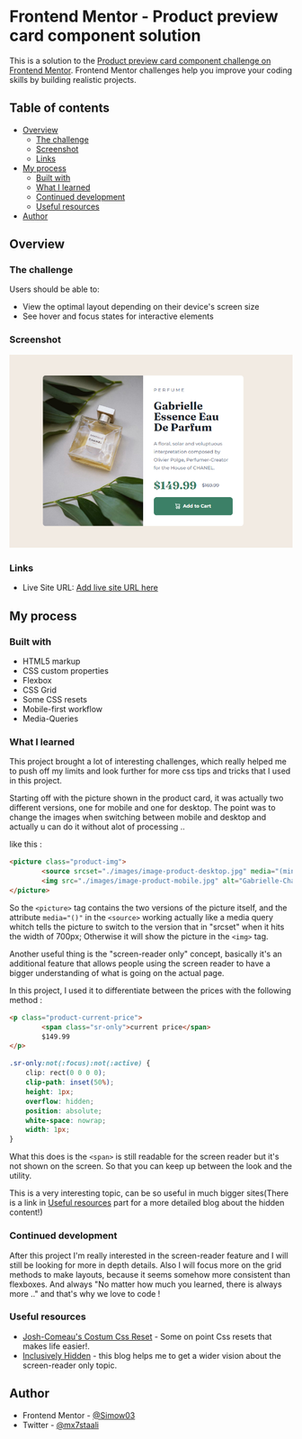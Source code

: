 # Frontend Mentor - Product preview card component solution

This is a solution to the [Product preview card component challenge on Frontend Mentor](https://www.frontendmentor.io/challenges/product-preview-card-component-GO7UmttRfa). Frontend Mentor challenges help you improve your coding skills by building realistic projects. 

## Table of contents

- [Overview](#overview)
  - [The challenge](#the-challenge)
  - [Screenshot](#screenshot)
  - [Links](#links)
- [My process](#my-process)
  - [Built with](#built-with)
  - [What I learned](#what-i-learned)
  - [Continued development](#continued-development)
  - [Useful resources](#useful-resources)
- [Author](#author)

## Overview

### The challenge

Users should be able to:

- View the optimal layout depending on their device's screen size
- See hover and focus states for interactive elements

### Screenshot

![Screenshot for the project](./images/Screenshot%202023-03-24%20014133.png)

### Links

- Live Site URL: [Add live site URL here](https://your-live-site-url.com)

## My process

### Built with

- HTML5 markup
- CSS custom properties
- Flexbox
- CSS Grid
- Some CSS resets
- Mobile-first workflow
- Media-Queries

### What I learned

This project brought a lot of interesting challenges, which really helped me to push off my limits and look further for more css tips and tricks that I used in this project.

Starting off with the picture shown in the product card, it was actually two different versions, one for mobile and one for desktop.
The point was to change the images when switching between mobile and desktop and actually u can do it without alot of processing ..

like this :

```html
<picture class="product-img">
        <source srcset="./images/image-product-desktop.jpg" media="(min-width: 700px)">
        <img src="./images/image-product-mobile.jpg" alt="Gabrielle-Chanel-perfume">
</picture>
```
So the ```<picture>``` tag contains the two versions of the picture itself, and the attribute ```media="()"``` in the ```<source>``` working actually like a media query whitch tells the picture to switch to the version that in "srcset" when it hits the width of 700px; Otherwise it will show the picture in the ```<img>``` tag.

Another useful thing is the "screen-reader only" concept, basically it's an additional feature that allows people using the screen reader to have a bigger understanding of what is going on the actual page. 

In this project, I used it to differentiate between the prices with the following method :

```html
<p class="product-current-price">
        <span class="sr-only">current price</span>
        $149.99
</p>
```

```css
.sr-only:not(:focus):not(:active) {
    clip: rect(0 0 0 0);
    clip-path: inset(50%);
    height: 1px;
    overflow: hidden;
    position: absolute;
    white-space: nowrap;
    width: 1px;
}
```
What this does is the ```<span>``` is still readable for the screen reader but it's not shown on the screen. So that you can keep up between the look and the utility.

This is a very interesting topic, can be so useful in much bigger sites(There is a link in [Useful resources](#useful-resources) part for a more detailed blog about the hidden content!)

### Continued development

After this project I'm really interested in the screen-reader feature and I will still be looking for more in depth details.
Also I will focus more on the grid methods to make layouts, because it seems somehow more consistent than flexboxes. 
And always "No matter how much you learned, there is always more .." and that's why we love to code ! 

### Useful resources

- [Josh-Comeau's Costum Css Reset](https://www.joshwcomeau.com/css/custom-css-reset/) - Some on point Css resets that makes life easier!.
- [Inclusively Hidden](https://www.scottohara.me/blog/2017/04/14/inclusively-hidden.html) - this blog helps me to get a wider vision about the screen-reader only topic.

## Author

- Frontend Mentor - [@Simow03](https://www.frontendmentor.io/profile/Simow03)
- Twitter - [@mx7staali](https://twitter.com/mx7staali)
